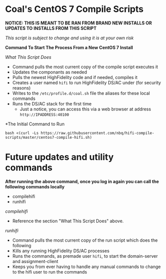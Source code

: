 # Coal's CentOS 7 Compile Scripts

**NOTICE: THIS IS MEANT TO BE RAN FROM BRAND NEW INSTALLS OR UPDATES TO INSTALLS FROM THIS SCRIPT**

*This script is subject to change and using it is at your own risk*

**Command To Start The Process From a New CentOS 7 Install**

*What This Script Does*

- Command pulls the most current copy of the compile script executes it 
- Updates the componants as needed  
- Pulls the newest HighFidelity code and if needed, compiles it 
- Creates a user named `hifi` to run HighFidelity DS/AC under (for security reasons)
- Writes to the `/etc/profile.d/coal.sh` file the aliases for these local commands 
- Runs the DS/AC stack for the first time      
  - Just a notice, you can access this via a web browser at address `http://IPADDRESS:40100`

*The Initial Command to Run

`bash <(curl -Ls https://raw.githubusercontent.com/nbq/hifi-compile-scripts/master/centos7-compile-hifi.sh)`
 
# Future updates and utility commands

**After running the above command, once you log in again you can call the following commands locally**

- compilehifi
- runhifi

*compilehifi*

- Reference the section "What This Script Does" above. 

*runhifi*

- Command pulls the most current copy of the run script which does the following
- Kills any running HighFidelity DS/AC processes
- Runs the commands, as premade user `hifi`, to start the domain-server and assignment-client 
- Keeps you from ever having to handle any manual commands to change to the hifi user to run the commands
